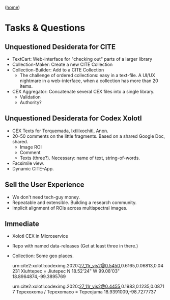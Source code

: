 
([home](README.md))


# Tasks & Questions

## Unquestioned Desiderata for CITE

- TextCart: Web-interface for "checking out" parts of a larger library
- Collection-Maker: Create a new CITE Collection
- Collection-Builder: Add to a CITE Collection
	- The challenge of ordered collections: easy in a text-file. A UI/UX nightmare in a web-interface, when a collection has more than 20 items.
- CEX Aggregator: Concatenate several CEX files into a single library.
	- Validation
	- Authority?

## Unquestioned Desiderata for Codex Xolotl

- CEX Texts for Torquemada, Ixtlilxochitl, Anon.
- 20–50 comments on the little fragments. Based on a shared Google Doc, shared.
	- Image ROI
	- Comment
	- Texts (three?). Necessary: name of text, string-of-words.
- Facsimile view.
- Dynamic CITE-App.

## Sell the User Experience

- We don't need tech-guy money.
- Repeatable and extensible. Building a research community.
- Implicit alignment of ROIs across multispectral images.

## Immediate

- Xolotl CEX in Microservice
- Repo with named data-releases (Get at least three in there.)
- Collection: Some geo places.

	urn:cite2:xolotl:codeximg.2020:27_11r_vis2@0.5450,0.6165,0.06813,0.04231 
	Xiuhtepec = Jiutepec
	N 18.52'24" W 99.08'03"
	18.8964874,-99.3895769

	urn:cite2:xolotl:codeximg.2020:27_11r_vis2@0.4455,0.1983,0.1235,0.08717
	Tepexoxoma / Tepexomaco = Tepeojuma 
	18.9391009,-98.7277737
